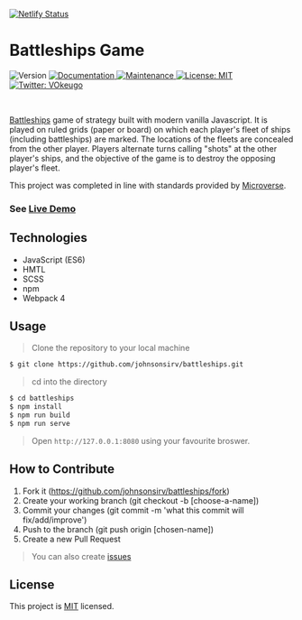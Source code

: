 [![Netlify Status](https://api.netlify.com/api/v1/badges/c9424649-60c1-4860-aeb2-a1dfede32144/deploy-status)](https://app.netlify.com/sites/battleships-game-js/deploys)

<h1>Battleships Game</h1>
<p>
  <img alt="Version" src="https://img.shields.io/badge/version-1.0.0-blue.svg?cacheSeconds=2592000" />
  <a href="https://github.com/johnsonsirv/battleships#readme" target="_blank">
    <img alt="Documentation" src="https://img.shields.io/badge/documentation-yes-brightgreen.svg" />
  </a>
  <a href="https://github.com/johnsonsirv/battleships/graphs/commit-activity" target="_blank">
    <img alt="Maintenance" src="https://img.shields.io/badge/Maintained%3F-yes-green.svg" />
  </a>
  <a href="https://github.com/johnsonsirv/battleships/blob/master/LICENSE" target="_blank">
    <img alt="License: MIT" src="https://img.shields.io/github/license/johnsonsirv/battleships" />
  </a>
  <a href="https://twitter.com/VOkeugo" target="_blank">
    <img alt="Twitter: VOkeugo" src="https://img.shields.io/twitter/follow/vokeugo.svg?style=social" />
  </a>
</p>

<br>

[Battleships](http://en.battleship-game.org/) game of strategy built with modern vanilla Javascript. It is played on ruled grids (paper or board) on which each player's fleet of ships (including battleships) are marked. The locations of the fleets are concealed from the other player. Players alternate turns calling "shots" at the other player's ships, and the objective of the game is to destroy the opposing player's fleet. 

This project was completed in line with standards provided by [Microverse](https://www.microverse.org/ "The Global School for Remote Software Developers!").

### See [Live Demo]()

## Technologies

- JavaScript (ES6)
- HMTL
- SCSS
- npm
- Webpack 4


## Usage

> Clone the repository to your local machine

```sh
$ git clone https://github.com/johnsonsirv/battleships.git
```

> cd into the directory

```sh
$ cd battleships
$ npm install
$ npm run build
$ npm run serve
```

> Open `http://127.0.0.1:8080` using your favourite broswer.

## How to Contribute

1. Fork it (https://github.com/johnsonsirv/battleships/fork)
2. Create your working branch (git checkout -b [choose-a-name])
3. Commit your changes (git commit -m 'what this commit will fix/add/improve')
4. Push to the branch (git push origin [chosen-name])
5. Create a new Pull Request
> You can also create [issues](https://github.com/battleships/todo-list/issues)

## License

This project is [MIT](https://github.com/johnsonsirv/battleships/blob/master/LICENSE) licensed.

